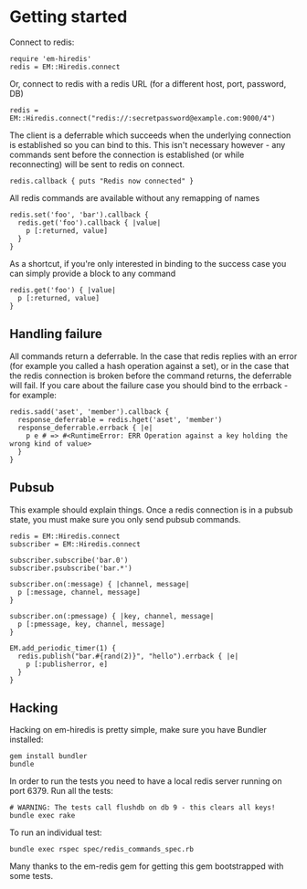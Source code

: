 Getting started
===============

Connect to redis:

    require 'em-hiredis'
    redis = EM::Hiredis.connect

Or, connect to redis with a redis URL (for a different host, port, password, DB)

    redis = EM::Hiredis.connect("redis://:secretpassword@example.com:9000/4")

The client is a deferrable which succeeds when the underlying connection is established so you can bind to this. This isn't necessary however - any commands sent before the connection is established (or while reconnecting) will be sent to redis on connect.

    redis.callback { puts "Redis now connected" }

All redis commands are available without any remapping of names

    redis.set('foo', 'bar').callback {
      redis.get('foo').callback { |value|
        p [:returned, value]
      }
    }

As a shortcut, if you're only interested in binding to the success case you can simply provide a block to any command

    redis.get('foo') { |value|
      p [:returned, value]
    }

Handling failure
----------------

All commands return a deferrable. In the case that redis replies with an error (for example you called a hash operation against a set), or in the case that the redis connection is broken before the command returns, the deferrable will fail. If you care about the failure case you should bind to the errback - for example:

    redis.sadd('aset', 'member').callback {
      response_deferrable = redis.hget('aset', 'member')
      response_deferrable.errback { |e|
        p e # => #<RuntimeError: ERR Operation against a key holding the wrong kind of value>
      }
    }

Pubsub
------

This example should explain things. Once a redis connection is in a pubsub state, you must make sure you only send pubsub commands.

    redis = EM::Hiredis.connect
    subscriber = EM::Hiredis.connect

    subscriber.subscribe('bar.0')
    subscriber.psubscribe('bar.*')

    subscriber.on(:message) { |channel, message|
      p [:message, channel, message]
    }

    subscriber.on(:pmessage) { |key, channel, message|
      p [:pmessage, key, channel, message]
    }

    EM.add_periodic_timer(1) {
      redis.publish("bar.#{rand(2)}", "hello").errback { |e|
        p [:publisherror, e]
      }
    }

Hacking
-------

Hacking on em-hiredis is pretty simple, make sure you have Bundler installed:

    gem install bundler
    bundle

In order to run the tests you need to have a local redis server running on port 6379. Run all the tests:

    # WARNING: The tests call flushdb on db 9 - this clears all keys!
    bundle exec rake 

To run an individual test:

    bundle exec rspec spec/redis_commands_spec.rb

Many thanks to the em-redis gem for getting this gem bootstrapped with some tests.

